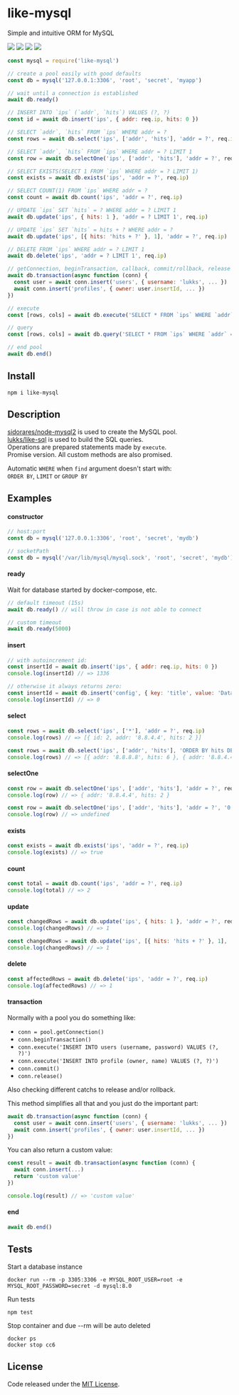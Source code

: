 # like-mysql

Simple and intuitive ORM for MySQL

![](https://img.shields.io/npm/v/like-mysql.svg) ![](https://img.shields.io/npm/dt/like-mysql.svg) ![](https://img.shields.io/badge/tested_with-tape-e683ff.svg) ![](https://img.shields.io/github/license/LuKks/like-mysql.svg)

```javascript
const mysql = require('like-mysql')

// create a pool easily with good defaults
const db = mysql('127.0.0.1:3306', 'root', 'secret', 'myapp')

// wait until a connection is established
await db.ready()

// INSERT INTO `ips` (`addr`, `hits`) VALUES (?, ?)
const id = await db.insert('ips', { addr: req.ip, hits: 0 })

// SELECT `addr`, `hits` FROM `ips` WHERE addr = ?
const rows = await db.select('ips', ['addr', 'hits'], 'addr = ?', req.ip)

// SELECT `addr`, `hits` FROM `ips` WHERE addr = ? LIMIT 1
const row = await db.selectOne('ips', ['addr', 'hits'], 'addr = ?', req.ip)

// SELECT EXISTS(SELECT 1 FROM `ips` WHERE addr = ? LIMIT 1)
const exists = await db.exists('ips', 'addr = ?', req.ip)

// SELECT COUNT(1) FROM `ips` WHERE addr = ?
const count = await db.count('ips', 'addr = ?', req.ip)

// UPDATE `ips` SET `hits` = ? WHERE addr = ? LIMIT 1
await db.update('ips', { hits: 1 }, 'addr = ? LIMIT 1', req.ip)

// UPDATE `ips` SET `hits` = hits + ? WHERE addr = ?
await db.update('ips', [{ hits: 'hits + ?' }, 1], 'addr = ?', req.ip)

// DELETE FROM `ips` WHERE addr = ? LIMIT 1
await db.delete('ips', 'addr = ? LIMIT 1', req.ip)

// getConnection, beginTransaction, callback, commit/rollback, release
await db.transaction(async function (conn) {
  const user = await conn.insert('users', { username: 'lukks', ... })
  await conn.insert('profiles', { owner: user.insertId, ... })
})

// execute
const [rows, cols] = await db.execute('SELECT * FROM `ips` WHERE `addr` = ?', [req.ip])

// query
const [rows, cols] = await db.query('SELECT * FROM `ips` WHERE `addr` = "8.8.8.8"')

// end pool
await db.end()
```

## Install
```
npm i like-mysql
```

## Description
[sidorares/node-mysql2](https://github.com/sidorares/node-mysql2) is used to create the MySQL pool.\
[lukks/like-sql](https://github.com/lukks/like-sql) is used to build the SQL queries.\
Operations are prepared statements made by `execute`.\
Promise version. All custom methods are also promised.

Automatic `WHERE` when `find` argument doesn't start with:\
`ORDER BY`, `LIMIT` or `GROUP BY`

## Examples
#### constructor
```javascript
// host:port
const db = mysql('127.0.0.1:3306', 'root', 'secret', 'mydb')

// socketPath
const db = mysql('/var/lib/mysql/mysql.sock', 'root', 'secret', 'mydb')
```

#### ready
Wait for database started by docker-compose, etc.
```javascript
// default timeout (15s)
await db.ready() // will throw in case is not able to connect

// custom timeout
await db.ready(5000)
```

#### insert
```javascript
// with autoincrement id:
const insertId = await db.insert('ips', { addr: req.ip, hits: 0 })
console.log(insertId) // => 1336

// otherwise it always returns zero:
const insertId = await db.insert('config', { key: 'title', value: 'Database' })
console.log(insertId) // => 0
```

#### select
```javascript
const rows = await db.select('ips', ['*'], 'addr = ?', req.ip)
console.log(rows) // => [{ id: 2, addr: '8.8.4.4', hits: 2 }]

const rows = await db.select('ips', ['addr', 'hits'], 'ORDER BY hits DESC')
console.log(rows) // => [{ addr: '8.8.8.8', hits: 6 }, { addr: '8.8.4.4', hits: 2 }, ...]
```

#### selectOne
```javascript
const row = await db.selectOne('ips', ['addr', 'hits'], 'addr = ?', req.ip)
console.log(row) // => { addr: '8.8.4.4', hits: 2 }

const row = await db.selectOne('ips', ['addr', 'hits'], 'addr = ?', '0.0.0.0')
console.log(row) // => undefined
```

#### exists
```javascript
const exists = await db.exists('ips', 'addr = ?', req.ip)
console.log(exists) // => true
```

#### count
```javascript
const total = await db.count('ips', 'addr = ?', req.ip)
console.log(total) // => 2
```

#### update
```javascript
const changedRows = await db.update('ips', { hits: 1 }, 'addr = ?', req.ip)
console.log(changedRows) // => 1

const changedRows = await db.update('ips', [{ hits: 'hits + ?' }, 1], 'addr = ?', req.ip)
console.log(changedRows) // => 1
```

#### delete
```javascript
const affectedRows = await db.delete('ips', 'addr = ?', req.ip)
console.log(affectedRows) // => 1
```

#### transaction
Normally with a pool you do something like:
- `conn = pool.getConnection()`
- `conn.beginTransaction()`
- `conn.execute('INSERT INTO users (username, password) VALUES (?, ?)')`
- `conn.execute('INSERT INTO profile (owner, name) VALUES (?, ?)')`
- `conn.commit()`
- `conn.release()`

Also checking different catchs to release and/or rollback.

This method simplifies all that and you just do the important part:
```javascript
await db.transaction(async function (conn) {
  const user = await conn.insert('users', { username: 'lukks', ... })
  await conn.insert('profiles', { owner: user.insertId, ... })
})
```

You can also return a custom value:
```javascript
const result = await db.transaction(async function (conn) {
  await conn.insert(...)
  return 'custom value'
})

console.log(result) // => 'custom value'
```

#### end
```javascript
await db.end()
```

## Tests
Start a database instance
```
docker run --rm -p 3305:3306 -e MYSQL_ROOT_USER=root -e MYSQL_ROOT_PASSWORD=secret -d mysql:8.0
```

Run tests
```
npm test
```

Stop container and due --rm will be auto deleted
```
docker ps
docker stop cc6
```

## License
Code released under the [MIT License](https://github.com/LuKks/like-mysql/blob/master/LICENSE).
